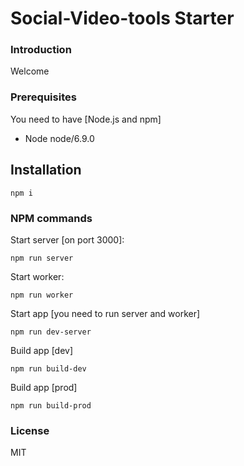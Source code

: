 # Social-Video-tools Starter

### Introduction
Welcome 

### Prerequisites
You need to have [Node.js and npm]
- Node node/6.9.0

## Installation

```
npm i
```

### NPM commands
Start server [on port 3000]:
```
npm run server
```

Start worker:
```
npm run worker
```

Start app [you need to run server and worker]
```
npm run dev-server
```

Build app [dev]
```
npm run build-dev
```

Build app [prod]
```
npm run build-prod
```

### License
MIT
